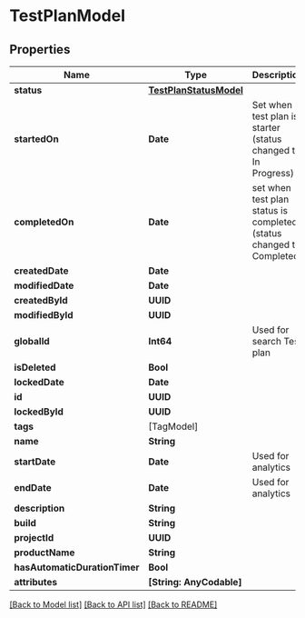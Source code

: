 # TestPlanModel

## Properties
Name | Type | Description | Notes
------------ | ------------- | ------------- | -------------
**status** | [**TestPlanStatusModel**](TestPlanStatusModel.md) |  | 
**startedOn** | **Date** | Set when test plan is starter (status changed to: In Progress) | [optional] 
**completedOn** | **Date** | set when test plan status is completed (status changed to: Completed) | [optional] 
**createdDate** | **Date** |  | [optional] 
**modifiedDate** | **Date** |  | [optional] 
**createdById** | **UUID** |  | 
**modifiedById** | **UUID** |  | [optional] 
**globalId** | **Int64** | Used for search Test plan | 
**isDeleted** | **Bool** |  | 
**lockedDate** | **Date** |  | [optional] 
**id** | **UUID** |  | 
**lockedById** | **UUID** |  | [optional] 
**tags** | [TagModel] |  | [optional] 
**name** | **String** |  | 
**startDate** | **Date** | Used for analytics | [optional] 
**endDate** | **Date** | Used for analytics | [optional] 
**description** | **String** |  | [optional] 
**build** | **String** |  | [optional] 
**projectId** | **UUID** |  | 
**productName** | **String** |  | [optional] 
**hasAutomaticDurationTimer** | **Bool** |  | [optional] 
**attributes** | **[String: AnyCodable]** |  | 

[[Back to Model list]](../README.md#documentation-for-models) [[Back to API list]](../README.md#documentation-for-api-endpoints) [[Back to README]](../README.md)



